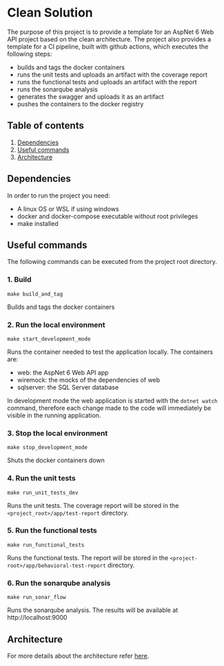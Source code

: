 # Clean Solution

The purpose of this project is to provide a template for an AspNet 6 Web API project based on the clean architecture.
The project also provides a template for a CI pipeline, built with github actions, which executes the following steps:
- builds and tags the docker containers
- runs the unit tests and uploads an artifact with the coverage report
- runs the functional tests and uploads an artifact with the report
- runs the sonarqube analysis
- generates the swagger and uploads it as an artifact
- pushes the containers to the docker registry

## Table of contents

1. [Dependencies](#dependencies)
2. [Useful commands](#useful-commands)
3. [Architecture](#architecture)

## Dependencies

In order to run the project you need:

- A linux OS or WSL if using windows
- docker and docker-compose executable without root privileges
- make installed

## Useful commands

The following commands can be executed from the project root directory.

### 1. Build
```
make build_and_tag
```
Builds and tags the docker containers

### 2. Run the local environment
```
make start_development_mode
```
Runs the container needed to test the application locally.
The containers are:
- web: the AspNet 6 Web API app
- wiremock: the mocks of the dependencies of web
- sqlserver: the SQL Server database

In development mode the web application is started with the `dotnet watch` command, therefore each change made to the code will immediately be visible in the running application.

### 3. Stop the local environment

```
make stop_development_mode
```
Shuts the docker containers down

### 4. Run the unit tests
```
make run_unit_tests_dev
```
Runs the unit tests. The coverage report will be stored in the `<project_root>/app/test-report` directory.
### 5. Run the functional tests
```
make run_functional_tests
```
Runs the functional tests. The report will be stored in the `<project-root>/app/behavioral-test-report` directory.

### 6. Run the sonarqube analysis
```
make run_sonar_flow
```
Runs the sonarqube analysis. The results will be available at http://localhost:9000

## Architecture

For more details about the architecture refer [here](./ARCHITECTURE.md).